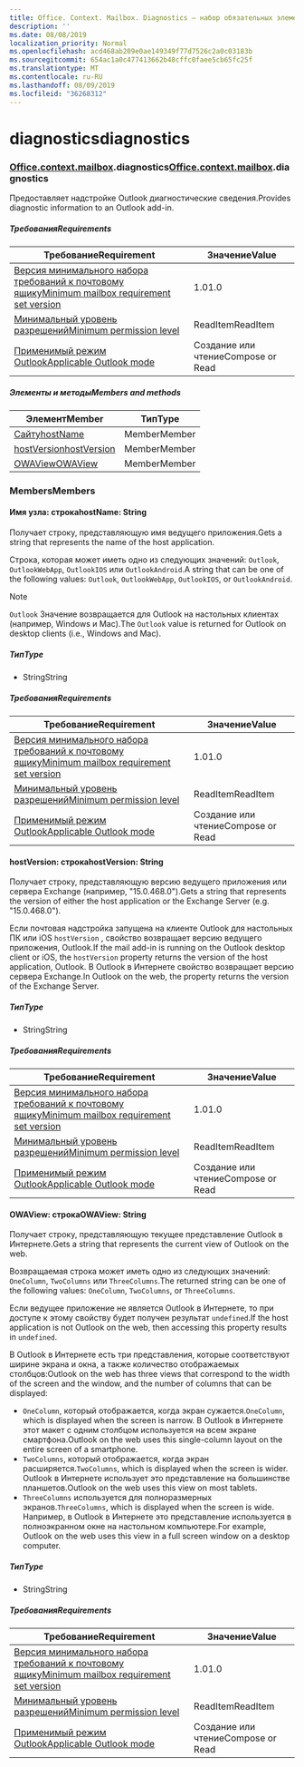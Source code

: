 ```yaml
---
title: Office. Context. Mailbox. Diagnostics — набор обязательных элементов 1,6
description: ''
ms.date: 08/08/2019
localization_priority: Normal
ms.openlocfilehash: acd468ab209e0ae149349f77d7526c2a0c03183b
ms.sourcegitcommit: 654ac1a0c477413662b48cffc0faee5cb65fc25f
ms.translationtype: MT
ms.contentlocale: ru-RU
ms.lasthandoff: 08/09/2019
ms.locfileid: "36268312"
---
```

# <a name="diagnostics"></a><span data-ttu-id="42d9a-102">diagnostics</span><span class="sxs-lookup"><span data-stu-id="42d9a-102">diagnostics</span></span>

### <a name="officeofficemdcontextofficecontextmdmailboxofficecontextmailboxmddiagnostics"></a><span data-ttu-id="42d9a-103">[Office](Office.md)[.context](Office.context.md)[.mailbox](Office.context.mailbox.md).diagnostics</span><span class="sxs-lookup"><span data-stu-id="42d9a-103">[Office](Office.md)[.context](Office.context.md)[.mailbox](Office.context.mailbox.md).diagnostics</span></span>

<span data-ttu-id="42d9a-104">Предоставляет надстройке Outlook диагностические сведения.</span><span class="sxs-lookup"><span data-stu-id="42d9a-104">Provides diagnostic information to an Outlook add-in.</span></span>

##### <a name="requirements"></a><span data-ttu-id="42d9a-105">Требования</span><span class="sxs-lookup"><span data-stu-id="42d9a-105">Requirements</span></span>

|<span data-ttu-id="42d9a-106">Требование</span><span class="sxs-lookup"><span data-stu-id="42d9a-106">Requirement</span></span>| <span data-ttu-id="42d9a-107">Значение</span><span class="sxs-lookup"><span data-stu-id="42d9a-107">Value</span></span>|
|---|---|
|[<span data-ttu-id="42d9a-108">Версия минимального набора требований к почтовому ящику</span><span class="sxs-lookup"><span data-stu-id="42d9a-108">Minimum mailbox requirement set version</span></span>](/office/dev/add-ins/reference/requirement-sets/outlook-api-requirement-sets)| <span data-ttu-id="42d9a-109">1.0</span><span class="sxs-lookup"><span data-stu-id="42d9a-109">1.0</span></span>|
|[<span data-ttu-id="42d9a-110">Минимальный уровень разрешений</span><span class="sxs-lookup"><span data-stu-id="42d9a-110">Minimum permission level</span></span>](/outlook/add-ins/understanding-outlook-add-in-permissions)| <span data-ttu-id="42d9a-111">ReadItem</span><span class="sxs-lookup"><span data-stu-id="42d9a-111">ReadItem</span></span>|
|[<span data-ttu-id="42d9a-112">Применимый режим Outlook</span><span class="sxs-lookup"><span data-stu-id="42d9a-112">Applicable Outlook mode</span></span>](/outlook/add-ins/#extension-points)| <span data-ttu-id="42d9a-113">Создание или чтение</span><span class="sxs-lookup"><span data-stu-id="42d9a-113">Compose or Read</span></span>|

##### <a name="members-and-methods"></a><span data-ttu-id="42d9a-114">Элементы и методы</span><span class="sxs-lookup"><span data-stu-id="42d9a-114">Members and methods</span></span>

| <span data-ttu-id="42d9a-115">Элемент</span><span class="sxs-lookup"><span data-stu-id="42d9a-115">Member</span></span> | <span data-ttu-id="42d9a-116">Тип</span><span class="sxs-lookup"><span data-stu-id="42d9a-116">Type</span></span> |
|--------|------|
| [<span data-ttu-id="42d9a-117">Сайту</span><span class="sxs-lookup"><span data-stu-id="42d9a-117">hostName</span></span>](#hostname-string) | <span data-ttu-id="42d9a-118">Member</span><span class="sxs-lookup"><span data-stu-id="42d9a-118">Member</span></span> |
| [<span data-ttu-id="42d9a-119">hostVersion</span><span class="sxs-lookup"><span data-stu-id="42d9a-119">hostVersion</span></span>](#hostversion-string) | <span data-ttu-id="42d9a-120">Member</span><span class="sxs-lookup"><span data-stu-id="42d9a-120">Member</span></span> |
| [<span data-ttu-id="42d9a-121">OWAView</span><span class="sxs-lookup"><span data-stu-id="42d9a-121">OWAView</span></span>](#owaview-string) | <span data-ttu-id="42d9a-122">Member</span><span class="sxs-lookup"><span data-stu-id="42d9a-122">Member</span></span> |

### <a name="members"></a><span data-ttu-id="42d9a-123">Members</span><span class="sxs-lookup"><span data-stu-id="42d9a-123">Members</span></span>

#### <a name="hostname-string"></a><span data-ttu-id="42d9a-124">Имя узла: строка</span><span class="sxs-lookup"><span data-stu-id="42d9a-124">hostName: String</span></span>

<span data-ttu-id="42d9a-125">Получает строку, представляющую имя ведущего приложения.</span><span class="sxs-lookup"><span data-stu-id="42d9a-125">Gets a string that represents the name of the host application.</span></span>

<span data-ttu-id="42d9a-126">Строка, которая может иметь одно из следующих значений: `Outlook`, `OutlookWebApp`, `OutlookIOS` или `OutlookAndroid`.</span><span class="sxs-lookup"><span data-stu-id="42d9a-126">A string that can be one of the following values: `Outlook`, `OutlookWebApp`, `OutlookIOS`, or `OutlookAndroid`.</span></span>

> [!NOTE]
> <span data-ttu-id="42d9a-127">`Outlook` Значение возвращается для Outlook на настольных клиентах (например, Windows и Mac).</span><span class="sxs-lookup"><span data-stu-id="42d9a-127">The `Outlook` value is returned for Outlook on desktop clients (i.e., Windows and Mac).</span></span>

##### <a name="type"></a><span data-ttu-id="42d9a-128">Тип</span><span class="sxs-lookup"><span data-stu-id="42d9a-128">Type</span></span>

*   <span data-ttu-id="42d9a-129">String</span><span class="sxs-lookup"><span data-stu-id="42d9a-129">String</span></span>

##### <a name="requirements"></a><span data-ttu-id="42d9a-130">Требования</span><span class="sxs-lookup"><span data-stu-id="42d9a-130">Requirements</span></span>

|<span data-ttu-id="42d9a-131">Требование</span><span class="sxs-lookup"><span data-stu-id="42d9a-131">Requirement</span></span>| <span data-ttu-id="42d9a-132">Значение</span><span class="sxs-lookup"><span data-stu-id="42d9a-132">Value</span></span>|
|---|---|
|[<span data-ttu-id="42d9a-133">Версия минимального набора требований к почтовому ящику</span><span class="sxs-lookup"><span data-stu-id="42d9a-133">Minimum mailbox requirement set version</span></span>](/office/dev/add-ins/reference/requirement-sets/outlook-api-requirement-sets)| <span data-ttu-id="42d9a-134">1.0</span><span class="sxs-lookup"><span data-stu-id="42d9a-134">1.0</span></span>|
|[<span data-ttu-id="42d9a-135">Минимальный уровень разрешений</span><span class="sxs-lookup"><span data-stu-id="42d9a-135">Minimum permission level</span></span>](/outlook/add-ins/understanding-outlook-add-in-permissions)| <span data-ttu-id="42d9a-136">ReadItem</span><span class="sxs-lookup"><span data-stu-id="42d9a-136">ReadItem</span></span>|
|[<span data-ttu-id="42d9a-137">Применимый режим Outlook</span><span class="sxs-lookup"><span data-stu-id="42d9a-137">Applicable Outlook mode</span></span>](/outlook/add-ins/#extension-points)| <span data-ttu-id="42d9a-138">Создание или чтение</span><span class="sxs-lookup"><span data-stu-id="42d9a-138">Compose or Read</span></span>|

#### <a name="hostversion-string"></a><span data-ttu-id="42d9a-139">hostVersion: строка</span><span class="sxs-lookup"><span data-stu-id="42d9a-139">hostVersion: String</span></span>

<span data-ttu-id="42d9a-140">Получает строку, представляющую версию ведущего приложения или сервера Exchange (например, "15.0.468.0").</span><span class="sxs-lookup"><span data-stu-id="42d9a-140">Gets a string that represents the version of either the host application or the Exchange Server (e.g. "15.0.468.0").</span></span>

<span data-ttu-id="42d9a-141">Если почтовая надстройка запущена на клиенте Outlook для настольных ПК или iOS `hostVersion` , свойство возвращает версию ведущего приложения, Outlook.</span><span class="sxs-lookup"><span data-stu-id="42d9a-141">If the mail add-in is running on the Outlook desktop client or iOS, the `hostVersion` property returns the version of the host application, Outlook.</span></span> <span data-ttu-id="42d9a-142">В Outlook в Интернете свойство возвращает версию сервера Exchange.</span><span class="sxs-lookup"><span data-stu-id="42d9a-142">In Outlook on the web, the property returns the version of the Exchange Server.</span></span>

##### <a name="type"></a><span data-ttu-id="42d9a-143">Тип</span><span class="sxs-lookup"><span data-stu-id="42d9a-143">Type</span></span>

*   <span data-ttu-id="42d9a-144">String</span><span class="sxs-lookup"><span data-stu-id="42d9a-144">String</span></span>

##### <a name="requirements"></a><span data-ttu-id="42d9a-145">Требования</span><span class="sxs-lookup"><span data-stu-id="42d9a-145">Requirements</span></span>

|<span data-ttu-id="42d9a-146">Требование</span><span class="sxs-lookup"><span data-stu-id="42d9a-146">Requirement</span></span>| <span data-ttu-id="42d9a-147">Значение</span><span class="sxs-lookup"><span data-stu-id="42d9a-147">Value</span></span>|
|---|---|
|[<span data-ttu-id="42d9a-148">Версия минимального набора требований к почтовому ящику</span><span class="sxs-lookup"><span data-stu-id="42d9a-148">Minimum mailbox requirement set version</span></span>](/office/dev/add-ins/reference/requirement-sets/outlook-api-requirement-sets)| <span data-ttu-id="42d9a-149">1.0</span><span class="sxs-lookup"><span data-stu-id="42d9a-149">1.0</span></span>|
|[<span data-ttu-id="42d9a-150">Минимальный уровень разрешений</span><span class="sxs-lookup"><span data-stu-id="42d9a-150">Minimum permission level</span></span>](/outlook/add-ins/understanding-outlook-add-in-permissions)| <span data-ttu-id="42d9a-151">ReadItem</span><span class="sxs-lookup"><span data-stu-id="42d9a-151">ReadItem</span></span>|
|[<span data-ttu-id="42d9a-152">Применимый режим Outlook</span><span class="sxs-lookup"><span data-stu-id="42d9a-152">Applicable Outlook mode</span></span>](/outlook/add-ins/#extension-points)| <span data-ttu-id="42d9a-153">Создание или чтение</span><span class="sxs-lookup"><span data-stu-id="42d9a-153">Compose or Read</span></span>|

#### <a name="owaview-string"></a><span data-ttu-id="42d9a-154">OWAView: строка</span><span class="sxs-lookup"><span data-stu-id="42d9a-154">OWAView: String</span></span>

<span data-ttu-id="42d9a-155">Получает строку, представляющую текущее представление Outlook в Интернете.</span><span class="sxs-lookup"><span data-stu-id="42d9a-155">Gets a string that represents the current view of Outlook on the web.</span></span>

<span data-ttu-id="42d9a-156">Возвращаемая строка может иметь одно из следующих значений: `OneColumn`, `TwoColumns` или `ThreeColumns`.</span><span class="sxs-lookup"><span data-stu-id="42d9a-156">The returned string can be one of the following values: `OneColumn`, `TwoColumns`, or `ThreeColumns`.</span></span>

<span data-ttu-id="42d9a-157">Если ведущее приложение не является Outlook в Интернете, то при доступе к этому свойству будет получен результат `undefined`.</span><span class="sxs-lookup"><span data-stu-id="42d9a-157">If the host application is not Outlook on the web, then accessing this property results in `undefined`.</span></span>

<span data-ttu-id="42d9a-158">В Outlook в Интернете есть три представления, которые соответствуют ширине экрана и окна, а также количество отображаемых столбцов:</span><span class="sxs-lookup"><span data-stu-id="42d9a-158">Outlook on the web has three views that correspond to the width of the screen and the window, and the number of columns that can be displayed:</span></span>

*   <span data-ttu-id="42d9a-159">`OneColumn`, который отображается, когда экран сужается.</span><span class="sxs-lookup"><span data-stu-id="42d9a-159">`OneColumn`, which is displayed when the screen is narrow.</span></span> <span data-ttu-id="42d9a-160">В Outlook в Интернете этот макет с одним столбцом используется на всем экране смартфона.</span><span class="sxs-lookup"><span data-stu-id="42d9a-160">Outlook on the web uses this single-column layout on the entire screen of a smartphone.</span></span>
*   <span data-ttu-id="42d9a-161">`TwoColumns`, который отображается, когда экран расширяется.</span><span class="sxs-lookup"><span data-stu-id="42d9a-161">`TwoColumns`, which is displayed when the screen is wider.</span></span> <span data-ttu-id="42d9a-162">Outlook в Интернете использует это представление на большинстве планшетов.</span><span class="sxs-lookup"><span data-stu-id="42d9a-162">Outlook on the web uses this view on most tablets.</span></span>
*   <span data-ttu-id="42d9a-163">`ThreeColumns` используется для полноразмерных экранов.</span><span class="sxs-lookup"><span data-stu-id="42d9a-163">`ThreeColumns`, which is displayed when the screen is wide.</span></span> <span data-ttu-id="42d9a-164">Например, в Outlook в Интернете это представление используется в полноэкранном окне на настольном компьютере.</span><span class="sxs-lookup"><span data-stu-id="42d9a-164">For example, Outlook on the web uses this view in a full screen window on a desktop computer.</span></span>

##### <a name="type"></a><span data-ttu-id="42d9a-165">Тип</span><span class="sxs-lookup"><span data-stu-id="42d9a-165">Type</span></span>

*   <span data-ttu-id="42d9a-166">String</span><span class="sxs-lookup"><span data-stu-id="42d9a-166">String</span></span>

##### <a name="requirements"></a><span data-ttu-id="42d9a-167">Требования</span><span class="sxs-lookup"><span data-stu-id="42d9a-167">Requirements</span></span>

|<span data-ttu-id="42d9a-168">Требование</span><span class="sxs-lookup"><span data-stu-id="42d9a-168">Requirement</span></span>| <span data-ttu-id="42d9a-169">Значение</span><span class="sxs-lookup"><span data-stu-id="42d9a-169">Value</span></span>|
|---|---|
|[<span data-ttu-id="42d9a-170">Версия минимального набора требований к почтовому ящику</span><span class="sxs-lookup"><span data-stu-id="42d9a-170">Minimum mailbox requirement set version</span></span>](/office/dev/add-ins/reference/requirement-sets/outlook-api-requirement-sets)| <span data-ttu-id="42d9a-171">1.0</span><span class="sxs-lookup"><span data-stu-id="42d9a-171">1.0</span></span>|
|[<span data-ttu-id="42d9a-172">Минимальный уровень разрешений</span><span class="sxs-lookup"><span data-stu-id="42d9a-172">Minimum permission level</span></span>](/outlook/add-ins/understanding-outlook-add-in-permissions)| <span data-ttu-id="42d9a-173">ReadItem</span><span class="sxs-lookup"><span data-stu-id="42d9a-173">ReadItem</span></span>|
|[<span data-ttu-id="42d9a-174">Применимый режим Outlook</span><span class="sxs-lookup"><span data-stu-id="42d9a-174">Applicable Outlook mode</span></span>](/outlook/add-ins/#extension-points)| <span data-ttu-id="42d9a-175">Создание или чтение</span><span class="sxs-lookup"><span data-stu-id="42d9a-175">Compose or Read</span></span>|
